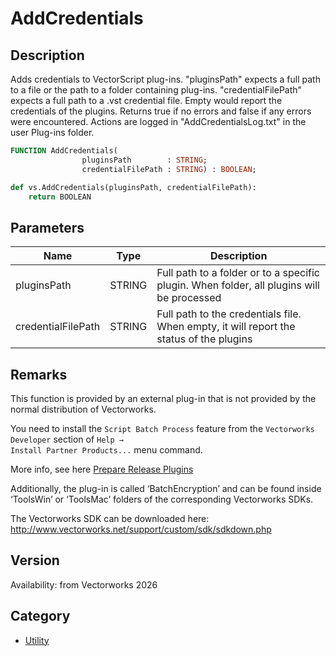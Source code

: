 # AddCredentials

## Description
Adds credentials to VectorScript plug-ins. "pluginsPath" expects a full path to a file or the path to a folder containing plug-ins. "credentialFilePath" expects a full path to a .vst credential file. Empty would report the credentials of the plugins. Returns true if no errors and false if any errors were encountered. Actions are logged in "AddCredentialsLog.txt" in the user Plug-ins folder.

```pascal
FUNCTION AddCredentials(
				pluginsPath        : STRING;
				credentialFilePath : STRING) : BOOLEAN;
```

```python
def vs.AddCredentials(pluginsPath, credentialFilePath):
    return BOOLEAN
```

## Parameters
|Name|Type|Description|
|---|---|---|
|pluginsPath|STRING|Full path to a folder or to a specific plugin. When folder, all plugins will be processed|
|credentialFilePath|STRING|Full path to the credentials file. When empty, it will report the status of the plugins|

## Remarks
This function is provided by an external plug-in that is not provided by the normal distribution of Vectorworks.

You need to install the <code>Script Batch Process</code> feature from the <code>Vectorworks Developer</code> section of <code>Help → Install Partner Products...</code> menu command.

More info, see here [Prepare Release Plugins](../../Common/Partner%20Install/pages/PrepareReleasePlugins.md)

Additionally, the plug-in is called ‘BatchEncryption’ and can be found inside ‘ToolsWin’ or ‘ToolsMac’ folders of the corresponding Vectorworks SDKs.

The Vectorworks SDK can be downloaded here:
http://www.vectorworks.net/support/custom/sdk/sdkdown.php

## Version
Availability: from Vectorworks 2026

## Category
* [Utility](../Categories/Utility.md)

